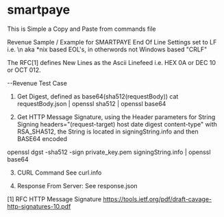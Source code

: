 # smartpaye

This is Simple a Copy and Paste from commands file

Revenue Sample / Example for SMARTPAYE
End Of Line Settings set to LF i.e. \n aka *nix based EOL's, in otherwords not Windows based "CRLF"

The RFC[1] defines New Lines as the Ascii Linefeed
i.e. HEX 0A or DEC 10 or OCT 012.

--Revenue Test Case
1. Get Digest, defined as base64(sha512(requestBody))
cat requestBody.json | openssl sha512 | openssl base64

2. Get HTTP Message Signature,
using the Header parameters for String Signing headers="(request-target) host date digest content-type"
with RSA_SHA512, the String is located in signingString.info and then BASE64 encoded

openssl dgst -sha512 -sign private_key.pem signingString.info | openssl base64

3. CURL Command
See curl.info


4. Response From Server:
See response.json

[1] RFC HTTP Message Signature
https://tools.ietf.org/pdf/draft-cavage-http-signatures-10.pdf
